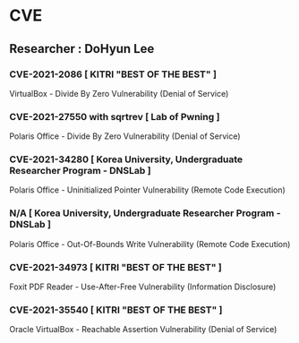 # CVE

## Researcher : DoHyun Lee

### CVE-2021-2086 [ KITRI "BEST OF THE BEST" ]
VirtualBox - Divide By Zero Vulnerability (Denial of Service)

### CVE-2021-27550 with sqrtrev [ Lab of Pwning ]
Polaris Office - Divide By Zero Vulnerability (Denial of Service)

### CVE-2021-34280 [ Korea University, Undergraduate Researcher Program - DNSLab ]
Polaris Office - Uninitialized Pointer Vulnerability (Remote Code Execution)

### N/A [ Korea University, Undergraduate Researcher Program - DNSLab ]
Polaris Office - Out-Of-Bounds Write Vulnerability (Remote Code Execution)

### CVE-2021-34973 [ KITRI "BEST OF THE BEST" ]
Foxit PDF Reader - Use-After-Free Vulnerability (Information Disclosure)

### CVE-2021-35540 [ KITRI "BEST OF THE BEST" ]
Oracle VirtualBox - Reachable Assertion Vulnerability (Denial of Service)